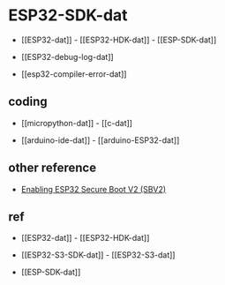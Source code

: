 # ESP32-SDK-dat

- [[ESP32-dat]] - [[ESP32-HDK-dat]] - [[ESP-SDK-dat]]


- [[ESP32-debug-log-dat]]

- [[esp32-compiler-error-dat]]


## coding 

- [[micropython-dat]] - [[c-dat]]

- [[arduino-ide-dat]] - [[arduino-ESP32-dat]]

## other reference 

- [Enabling ESP32 Secure Boot V2 (SBV2)](https://www.hackster.io/syncom/enabling-esp32-secure-boot-v2-sbv2-df32d5)




## ref 

- [[ESP32-dat]] - [[ESP32-HDK-dat]]

- [[ESP32-S3-SDK-dat]] - [[ESP32-S3-dat]]

- [[ESP-SDK-dat]]